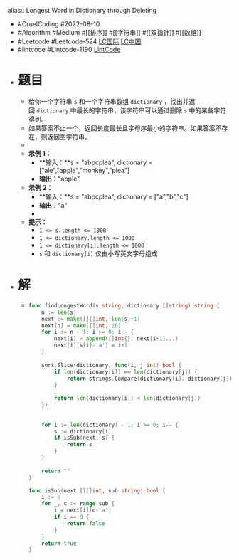 alias:: Longest Word in Dictionary through Deleting

- #CruelCoding #2022-08-10
- #Algorithm #Medium #[[排序]] #[[字符串]] #[[双指针]] #[[数组]]
- #Leetcode #Leetcode-524 [LC国际](https://leetcode.com/problems/longest-word-in-dictionary-through-deleting/) [LC中国](https://leetcode.cn/problems/longest-word-in-dictionary-through-deleting/)
- #lintcode #Lintcode-1190 [LintCode](https://www.lintcode.com/problem/1190/)
- # 题目
	- 给你一个字符串 `s` 和一个字符串数组 `dictionary` ，找出并返回 `dictionary` 中最长的字符串，该字符串可以通过删除 `s` 中的某些字符得到。
	- 如果答案不止一个，返回长度最长且字母序最小的字符串。如果答案不存在，则返回空字符串。
	-
	- **示例 1：**
		- **输入：**s = "abpcplea", dictionary = ["ale","apple","monkey","plea"]
		- **输出：**"apple"
	- **示例 2：**
		- **输入：**s = "abpcplea", dictionary = ["a","b","c"]
		- **输出：**"a"
		-
	- **提示：**
		- `1 <= s.length <= 1000`
		- `1 <= dictionary.length <= 1000`
		- `1 <= dictionary[i].length <= 1000`
		- `s` 和 `dictionary[i]` 仅由小写英文字母组成
- # 解
	- ```go
	  func findLongestWord(s string, dictionary []string) string {
	      n := len(s)
	      next := make([][]int, len(s)+1)
	      next[n] = make([]int, 26)
	      for i := n - 1; i >= 0; i-- {
	          next[i] = append([]int{}, next[i+1]...)
	          next[i][s[i]-'a'] = i+1
	      }
	      
	      sort.Slice(dictionary, func(i, j int) bool {
	          if len(dictionary[i]) == len(dictionary[j]) {
	              return strings.Compare(dictionary[i], dictionary[j]) > 0
	          }
	          
	          return len(dictionary[i]) < len(dictionary[j])
	      })
	      
	      
	      for i := len(dictionary) - 1; i >= 0; i-- {
	          s := dictionary[i]
	          if isSub(next, s) {
	              return s
	          }
	      }
	      
	      return ""
	  }
	  
	  func isSub(next [][]int, sub string) bool {
	      i := 0
	      for _, c := range sub {
	          i = next[i][c-'a']
	          if i == 0 {
	              return false
	          }
	      }
	      return true
	  }
	  ```